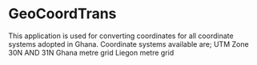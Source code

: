 # GeoCoordTrans
This application is used for converting coordinates for all coordinate systems adopted in Ghana.
Coordinate systems available are;
UTM Zone 30N AND 31N
Ghana metre grid
Liegon metre grid

